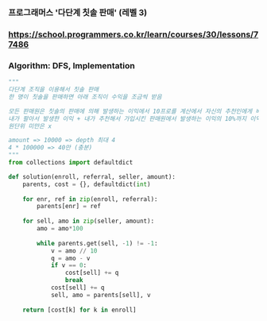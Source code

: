 ### 프로그래머스 '다단계 칫솔 판매' (레벨 3)

### https://school.programmers.co.kr/learn/courses/30/lessons/77486

### Algorithm: DFS, Implementation

```python
"""
다단계 조직을 이용해서 칫솔 판매
한 명이 칫솔을 판매하면 아래 조직이 수익을 조금씩 받음

모든 판매원은 칫솔의 판매에 의해 발생하는 이익에서 10프로를 계산에서 자신의 추천인에게 배분하고, 나머지를 가짐
내가 팔아서 발생한 이익 + 내가 추천해서 가입시킨 판매원에서 발생하는 이익의 10%까지 이익이 됨
원단위 미만은 x

amount => 10000 => depth 최대 4
4 * 100000 => 40만 (충분)
"""
from collections import defaultdict

def solution(enroll, referral, seller, amount):
    parents, cost = {}, defaultdict(int)
    
    for enr, ref in zip(enroll, referral):
        parents[enr] = ref
    
    for sell, amo in zip(seller, amount):
        amo = amo*100
        
        while parents.get(sell, -1) != -1:
            v = amo // 10
            q = amo - v
            if v == 0:
                cost[sell] += q
                break
            cost[sell] += q
            sell, amo = parents[sell], v
            
    return [cost[k] for k in enroll]
```
